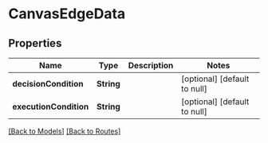 # CanvasEdgeData
## Properties

| Name | Type | Description | Notes |
|------------ | ------------- | ------------- | -------------|
| **decisionCondition** | **String** |  | [optional] [default to null] |
| **executionCondition** | **String** |  | [optional] [default to null] |

[[Back to Models]](../overview#models) [[Back to Routes]](../overview#routes)

